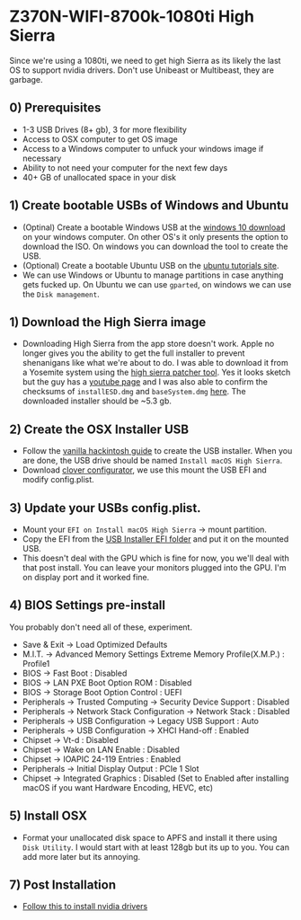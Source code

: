 # Z370N-WIFI-8700k-1080ti High Sierra

 Since we're using a 1080ti, we need to get high Sierra as its likely the last OS to support nvidia drivers. Don't use Unibeast or Multibeast, they are garbage.
 
## 0) Prerequisites
- 1-3 USB Drives (8+ gb), 3 for more flexibility
- Access to OSX computer to get OS image
- Access to a Windows computer to unfuck your windows image if necessary
- Ability to not need your computer for the next few days
- 40+ GB of unallocated space in your disk

## 1) Create bootable USBs of Windows and Ubuntu
- (Optinal) Create a bootable Windows USB at the [windows 10 download](https://www.microsoft.com/en-us/software-download/windows10ISO) on your windows computer. On other OS's it only presents the option to download the ISO. On windows you can download the tool to create the USB.
- (Optional) Create a bootable Ubuntu USB  on the [ubuntu tutorials site](https://tutorials.ubuntu.com/tutorial/tutorial-create-a-usb-stick-on-windows#0).
- We can use Windows or Ubuntu to manage partitions in case anything gets fucked up. On Ubuntu we can use `gparted`, on windows we can use the `Disk management`.

## 1) Download the High Sierra image
- Downloading High Sierra from the app store doesn't work. Apple no longer gives you the ability to get the full installer to prevent shenanigans like what we're about to do. I was able to download it from a Yosemite system using the [high sierra patcher tool](http://dosdude1.com/highsierra/). Yes it looks sketch but the guy has a [youtube page](https://www.youtube.com/watch?v=tZ6TomIhqcY) and I was also able to confirm the checksums of `installESD.dmg` and `baseSystem.dmg` [here](https://github.com/notpeter/apple-installer-checksums). The downloaded installer should be ~5.3 gb.
 
## 2) Create the OSX Installer USB
- Follow the [vanilla hackintosh guide](https://hackintosh.gitbook.io/-r-hackintosh-vanilla-desktop-guide/building-the-usb-installer) to create the USB installer. When you are done, the USB drive should be named `Install macOS High Sierra`.
- Download [clover configurator](https://mackie100projects.altervista.org/download-clover-configurator/), we use this mount the USB EFI and modify config.plist.

## 3) Update your USBs config.plist.	
- Mount your `EFI on Install macOS High Sierra` -> mount partition.
- Copy the EFI from the [USB Installer EFI folder](USB-Installer-EFI) and put it on the mounted USB.
- This doesn't deal with the GPU which is fine for now, you we'll deal with that post install. You can leave your monitors plugged into the GPU. I'm on display port and it worked fine.

## 4) BIOS Settings pre-install
You probably don't need all of these, experiment.
- Save & Exit → Load Optimized Defaults
- M.I.T. → Advanced Memory Settings  Extreme Memory Profile(X.M.P.) : Profile1
- BIOS → Fast Boot : Disabled
- BIOS → LAN PXE Boot Option ROM : Disabled
- BIOS → Storage Boot Option Control : UEFI
- Peripherals → Trusted Computing → Security Device Support : Disabled
- Peripherals → Network Stack Configuration → Network Stack : Disabled
- Peripherals → USB Configuration → Legacy USB Support : Auto
- Peripherals → USB Configuration → XHCI Hand-off : Enabled
- Chipset → Vt-d : Disabled
- Chipset → Wake on LAN Enable : Disabled
- Chipset → IOAPIC 24-119 Entries : Enabled
- Peripherals → Initial Display Output : PCIe 1 Slot
- Chipset → Integrated Graphics : Disabled (Set to Enabled after installing macOS if you want Hardware Encoding, HEVC, etc)

## 5) Install OSX
- Format your unallocated disk space to APFS and install it there using `Disk Utility`. I would start with at least 128gb but its up to you. You can add more later but its annoying.


## 7) Post Installation
- [Follow this to install nvidia drivers](https://hackintosher.com/guides/properly-install-nvidia-drivers-high-sierra-10-13/)
## 
